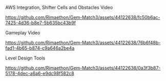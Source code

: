 AWS Integration, Shifter Cells and Obstacles Video

https://github.com/Rimaethon/Gem-Match3/assets/44122638/fc50b6ac-7425-4d36-b8e7-5b635bc43b9f


Gameplay Video

https://github.com/Rimaethon/Gem-Match3/assets/44122638/76b6f48b-fad1-4b65-b874-c9a646a2be4a



Level Design Tools 


https://github.com/Rimaethon/Gem-Match3/assets/44122638/0a3f3b87-5178-4dec-a6a6-e9dc98f582c8

